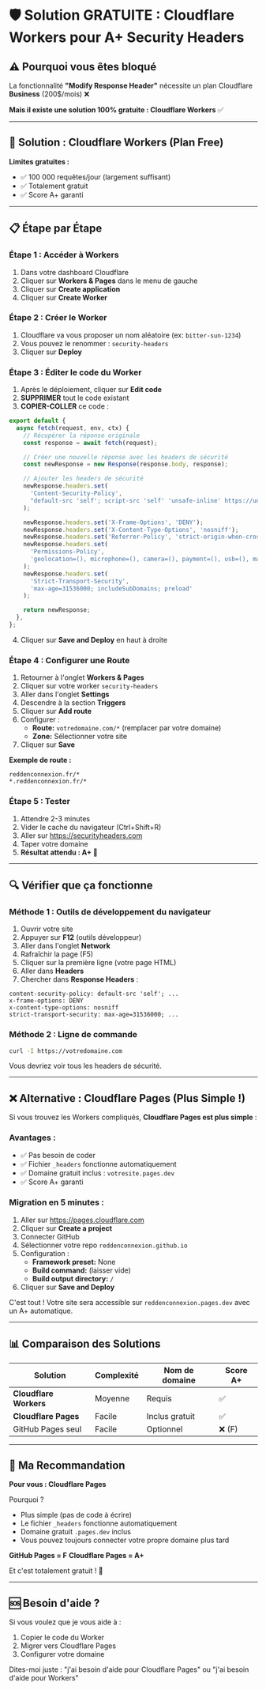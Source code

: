 # 🛡️ Solution GRATUITE : Cloudflare Workers pour A+ Security Headers

## ⚠️ Pourquoi vous êtes bloqué

La fonctionnalité **"Modify Response Header"** nécessite un plan Cloudflare **Business** (200$/mois) ❌

**Mais il existe une solution 100% gratuite : Cloudflare Workers** ✅

---

## 🚀 Solution : Cloudflare Workers (Plan Free)

**Limites gratuites :**
- ✅ 100 000 requêtes/jour (largement suffisant)
- ✅ Totalement gratuit
- ✅ Score A+ garanti

---

## 📋 Étape par Étape

### Étape 1 : Accéder à Workers

1. Dans votre dashboard Cloudflare
2. Cliquer sur **Workers & Pages** dans le menu de gauche
3. Cliquer sur **Create application**
4. Cliquer sur **Create Worker**

### Étape 2 : Créer le Worker

1. Cloudflare va vous proposer un nom aléatoire (ex: `bitter-sun-1234`)
2. Vous pouvez le renommer : `security-headers`
3. Cliquer sur **Deploy**

### Étape 3 : Éditer le code du Worker

1. Après le déploiement, cliquer sur **Edit code**
2. **SUPPRIMER** tout le code existant
3. **COPIER-COLLER** ce code :

```javascript
export default {
  async fetch(request, env, ctx) {
    // Récupérer la réponse originale
    const response = await fetch(request);

    // Créer une nouvelle réponse avec les headers de sécurité
    const newResponse = new Response(response.body, response);

    // Ajouter les headers de sécurité
    newResponse.headers.set(
      'Content-Security-Policy',
      "default-src 'self'; script-src 'self' 'unsafe-inline' https://unpkg.com https://formspree.io; style-src 'self' 'unsafe-inline' https://unpkg.com; img-src 'self' data: https:; font-src 'self'; connect-src 'self' https://formspree.io https://*.tile.openstreetmap.org; frame-ancestors 'none'"
    );

    newResponse.headers.set('X-Frame-Options', 'DENY');
    newResponse.headers.set('X-Content-Type-Options', 'nosniff');
    newResponse.headers.set('Referrer-Policy', 'strict-origin-when-cross-origin');
    newResponse.headers.set(
      'Permissions-Policy',
      'geolocation=(), microphone=(), camera=(), payment=(), usb=(), magnetometer=(), gyroscope=()'
    );
    newResponse.headers.set(
      'Strict-Transport-Security',
      'max-age=31536000; includeSubDomains; preload'
    );

    return newResponse;
  },
};
```

4. Cliquer sur **Save and Deploy** en haut à droite

### Étape 4 : Configurer une Route

1. Retourner à l'onglet **Workers & Pages**
2. Cliquer sur votre worker `security-headers`
3. Aller dans l'onglet **Settings**
4. Descendre à la section **Triggers**
5. Cliquer sur **Add route**
6. Configurer :
   - **Route:** `votredomaine.com/*` (remplacer par votre domaine)
   - **Zone:** Sélectionner votre site
7. Cliquer sur **Save**

**Exemple de route :**
```
reddenconnexion.fr/*
*.reddenconnexion.fr/*
```

### Étape 5 : Tester

1. Attendre 2-3 minutes
2. Vider le cache du navigateur (Ctrl+Shift+R)
3. Aller sur https://securityheaders.com
4. Taper votre domaine
5. **Résultat attendu : A+ 🎉**

---

## 🔍 Vérifier que ça fonctionne

### Méthode 1 : Outils de développement du navigateur

1. Ouvrir votre site
2. Appuyer sur **F12** (outils développeur)
3. Aller dans l'onglet **Network**
4. Rafraîchir la page (F5)
5. Cliquer sur la première ligne (votre page HTML)
6. Aller dans **Headers**
7. Chercher dans **Response Headers** :

```
content-security-policy: default-src 'self'; ...
x-frame-options: DENY
x-content-type-options: nosniff
strict-transport-security: max-age=31536000; ...
```

### Méthode 2 : Ligne de commande

```bash
curl -I https://votredomaine.com
```

Vous devriez voir tous les headers de sécurité.

---

## ❌ Alternative : Cloudflare Pages (Plus Simple !)

Si vous trouvez les Workers compliqués, **Cloudflare Pages est plus simple** :

### Avantages :
- ✅ Pas besoin de coder
- ✅ Fichier `_headers` fonctionne automatiquement
- ✅ Domaine gratuit inclus : `votresite.pages.dev`
- ✅ Score A+ garanti

### Migration en 5 minutes :

1. Aller sur https://pages.cloudflare.com
2. Cliquer sur **Create a project**
3. Connecter GitHub
4. Sélectionner votre repo `reddenconnexion.github.io`
5. Configuration :
   - **Framework preset:** None
   - **Build command:** (laisser vide)
   - **Build output directory:** `/`
6. Cliquer sur **Save and Deploy**

C'est tout ! Votre site sera accessible sur `reddenconnexion.pages.dev` avec un A+ automatique.

---

## 📊 Comparaison des Solutions

| Solution | Complexité | Nom de domaine | Score A+ |
|----------|------------|----------------|----------|
| **Cloudflare Workers** | Moyenne | Requis | ✅ |
| **Cloudflare Pages** | Facile | Inclus gratuit | ✅ |
| GitHub Pages seul | Facile | Optionnel | ❌ (F) |

---

## 🎯 Ma Recommandation

**Pour vous : Cloudflare Pages**

Pourquoi ?
- Plus simple (pas de code à écrire)
- Le fichier `_headers` fonctionne automatiquement
- Domaine gratuit `.pages.dev` inclus
- Vous pouvez toujours connecter votre propre domaine plus tard

**GitHub Pages = F**
**Cloudflare Pages = A+**

Et c'est totalement gratuit ! 🚀

---

## 🆘 Besoin d'aide ?

Si vous voulez que je vous aide à :
1. Copier le code du Worker
2. Migrer vers Cloudflare Pages
3. Configurer votre domaine

Dites-moi juste : "j'ai besoin d'aide pour Cloudflare Pages" ou "j'ai besoin d'aide pour Workers"
